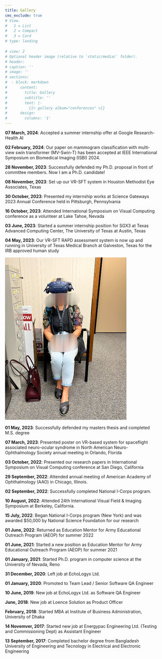 ```yaml
---
title: Gallery
cms_exclude: true
# View.
#   1 = List
#   2 = Compact
#   3 = Card
# type: landing

# view: 2
# Optional header image (relative to `static/media/` folder).
# header: 
# caption: ''
# image: ''
# sections:
#  - block: markdown
#      content:
#        title: Gallery
#        subtitle: ''
#        text: |-
#          {{< gallery album="conferences" >}}
#      design:
#        columns: '1'
---
```


__07 March, 2024__: Accepted a summer internship offer at Google Research- Health AI

__02 February, 2024__: Our paper on mammogram classification with multi-view swin transformer (MV-Swin-T) has been accepted at IEEE International Symposium on Biomedical Imaging (ISBI) 2024.

__28 November, 2023__: Successfully defended my Ph.D. proposal in front of committee members. Now I am a Ph.D. candidate!

__08 November, 2023__: Set up our VR-SFT system in Houston Methodist Eye Associates, Texas

__30 October, 2023__: Presented my internship works at Science Gateways 2023 Annual Conference held in Pittsburgh, Pennsylvania

__16 October, 2023__: Attended International Symposium on Visual Computing conference as a volunteer at Lake Tahoe, Nevada

__03 June, 2023__: Started a summer internship position for SGX3 at Texas Advanced Computing Center, The University of Texas at Austin, Texas

__04 May, 2023__: Our VR-SFT RAPD assessment system is now up and running in University of Texas Medical Branch at Galveston, Texas for the IRB approved human study

<img src="./conferences/IMG_8820.JPG" alt="Woman getting VR Assessment in Galveston, TX 1" width="400"/>

__01 May, 2023__: Successfully defended my masters thesis and completed M.S. degree

__07 March, 2023__: Presented poster on VR-based system for spaceflight associated neuro-ocular syndrome in North American Neuro-Ophthalmology Society annual meeting in Orlando, Florida

__03 October, 2022__: Presented our research papers in International Symposium on Visual Computing conference at San Diego, California

__29 September, 2022__: Attended annual meeting of American Academy of Ophthalmology (AAO) in Chicago, Illinois.

__02 September, 2022__: Successfully completed National I-Corps program.

__10 August, 2022__: Attended 24th International Visual Field & Imaging Symposium at Berkeley, California.

__15 July, 2022__: Began National I-Corps program (New York) and was awarded $50,000 by National Science Foundation for our research

__01 June, 2022__: Returned as Education Mentor for Army Educational Outreach Program (AEOP) for summer 2022

__01 June, 2021__: Started a new position as Education Mentor for Army Educational Outreach Program (AEOP) for summer 2021

__01 January, 2021__: Started Ph.D. program in computer science at the University of Nevada, Reno

__31 December, 2020__: Left job at EchoLogyx Ltd.

__01 January, 2020__: Promoted to Team Lead / Senior Software QA Engineer 

__10 June, 2019__: New job at EchoLogyx Ltd. as Software QA Engineer

__June, 2018__: New job at Loence Solution as Product Officer

__February, 2018__: Started MBA at Institute of Business Administration, University of Dhaka

__14 Novemver, 2017__: Started new job at Energypac Engineering Ltd. (Testing and Commissioning Dept) as Assistant Engineer 

__13 September, 2017__: Completed bachelor degree from Bangladesh University of Engineering and Tecnology in Electrical and Electronic Engineering

